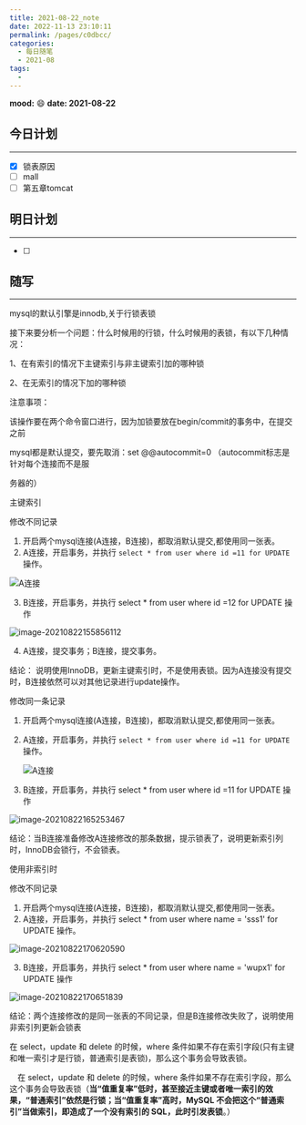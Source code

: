 ```yaml
---
title: 2021-08-22_note
date: 2022-11-13 23:10:11
permalink: /pages/c0dbcc/
categories:
  - 每日随笔
  - 2021-08
tags:
  - 
---
```

**mood:** :smile:  																		**date: 2021-08-22**  

## 今日计划  
------
- [x]  锁表原因
- [ ]  mall
- [ ]  第五章tomcat
## 明日计划  
------
- [ ]  
## 随写 
------

mysql的默认引擎是innodb,关于行锁表锁

接下来要分析一个问题：什么时候用的行锁，什么时候用的表锁，有以下几种情况：

1、在有索引的情况下主键索引与非主键索引加的哪种锁

2、在无索引的情况下加的哪种锁

注意事项：

该操作要在两个命令窗口进行，因为加锁要放在begin/commit的事务中，在提交之前

mysql都是默认提交，要先取消：set @@autocommit=0 （autocommit标志是针对每个连接而不是服

务器的）



主键索引

修改不同记录

1. 开启两个mysql连接(A连接，B连接)，都取消默认提交,都使用同一张表。
2. A连接，开启事务，并执行 `select * from user where id =11 for UPDATE` 操作。

![A连接](https://img.ggball.top/picGo/image-20210822155522816.png)

3. B连接，开启事务，并执行 select * from user where id =12 for UPDATE 操作

![image-20210822155856112](https://img.ggball.top/picGo/image-20210822155856112.png)

4. A连接，提交事务；B连接，提交事务。



结论： 说明使用InnoDB，更新主键索引时，不是使用表锁。因为A连接没有提交时，B连接依然可以对其他记录进行update操作。



修改同一条记录

1. 开启两个mysql连接(A连接，B连接)，都取消默认提交,都使用同一张表。

2. A连接，开启事务，并执行 `select * from user where id =11 for UPDATE` 操作。

   ![A连接](https://img.ggball.top/picGo/image-20210822155522816.png)

3. B连接，开启事务，并执行 select * from user where id =11 for UPDATE 操作

![image-20210822165253467](https://img.ggball.top/picGo/image-20210822165253467.png)

结论：当B连接准备修改A连接修改的那条数据，提示锁表了，说明更新索引列时，InnoDB会锁行，不会锁表。



使用非索引时

修改不同记录

1. 开启两个mysql连接(A连接，B连接)，都取消默认提交,都使用同一张表。
2. A连接，开启事务，并执行 select * from user where name = 'sss1' for UPDATE 操作。

![image-20210822170620590](https://img.ggball.top/picGo/image-20210822170620590.png)

3. B连接，开启事务，并执行 select * from user where name = 'wupx1' for UPDATE 操作

![image-20210822170651839](https://img.ggball.top/picGo/image-20210822170651839.png)

结论：两个连接修改的是同一张表的不同记录，但是B连接修改失败了，说明使用非索引列更新会锁表

在 select，update 和 delete 的时候，where 条件如果不存在索引字段(只有主键和唯一索引才是行锁，普通索引是表锁)，那么这个事务会导致表锁。

　在 select，update 和 delete 的时候，where 条件如果不存在索引字段，那么这个事务会导致表锁（**当“值重复率”低时，甚至接近主键或者唯一索引的效果，“普通索引”依然是行锁；当“值重复率”高时，MySQL 不会把这个“普通索引”当做索引，即造成了一个没有索引的 SQL，此时引发表锁**。）